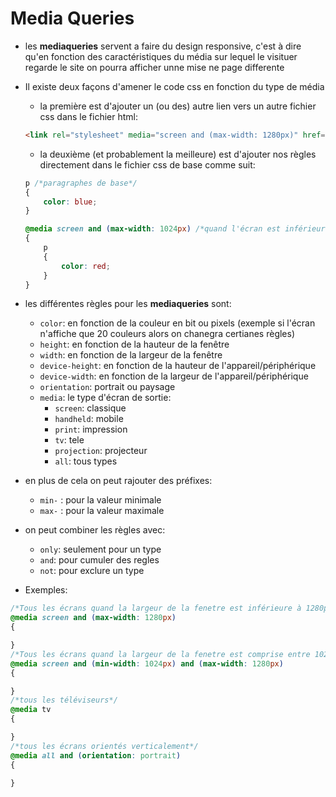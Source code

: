 # Media Queries
+ les **mediaqueries** servent a faire du design responsive, c'est à dire qu'en fonction des caractéristiques du média sur lequel le visituer regarde le site on pourra afficher unne mise ne page differente
+ Il existe deux façons d'amener le code css en fonction du type de média
	- la première est d'ajouter un (ou des) autre lien vers un autre fichier css dans le fichier html:
	```html
	<link rel="stylesheet" media="screen and (max-width: 1280px)" href="petiteresolution.css">
	```
	- la deuxième (et probablement la meilleure) est d'ajouter nos règles directement dans le fichier css de base comme suit:
	```css
	p /*paragraphes de base*/
	{
		color: blue;
	}

	@media screen and (max-width: 1024px) /*quand l'écran est inférieur à 1024px*/
	{
		p
		{
			color: red;
		}
	}
	```

+ les différentes règles pour les **mediaqueries** sont:
	- ``color``: en fonction de la couleur en bit ou pixels (exemple si l'écran n'affiche que 20 couleurs alors on chanegra certianes règles)
	- ``height``: en fonction de la hauteur de la fenêtre
	- ``width``: en fonction de la largeur de la fenêtre
	- ``device-height``: en fonction de la hauteur de l'appareil/périphérique
	- ``device-width``: en fonction de la largeur de l'appareil/périphérique
	- ``orientation``: portrait ou paysage
	- ``media``: le type d'écran de sortie:
		* ``screen``: classique
		* ``handheld``: mobile
		* ``print``: impression
		* ``tv``: tele
		* ``projection``: projecteur
		* ``all``: tous types

+ en plus de cela on peut rajouter des préfixes:
	- ``min-`` : pour la valeur minimale
	- ``max-`` : pour la valeur maximale

+ on peut combiner les règles avec:
	- ``only``: seulement pour un type
	- ``and``: pour cumuler des regles
	- ``not``: pour exclure un type

+ Exemples:
```css
/*Tous les écrans quand la largeur de la fenetre est inférieure à 1280px*/
@media screen and (max-width: 1280px)
{

}
/*Tous les écrans quand la largeur de la fenetre est comprise entre 1024px et 1280px*/
@media screen and (min-width: 1024px) and (max-width: 1280px)
{

}
/*tous les téléviseurs*/
@media tv
{

}
/*tous les écrans orientés verticalement*/
@media all and (orientation: portrait)
{

}
```